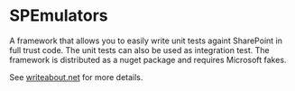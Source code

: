 SPEmulators
===========
A framework that allows you to easily write unit tests againt SharePoint in full trust code. The unit tests can also be used as integration test.
The framework is distributed as a nuget package and requires Microsoft fakes.

See [writeabout.net](http://writeabout.net/2014/06/21/spemulators-available-on-nuget/) for more details. 
